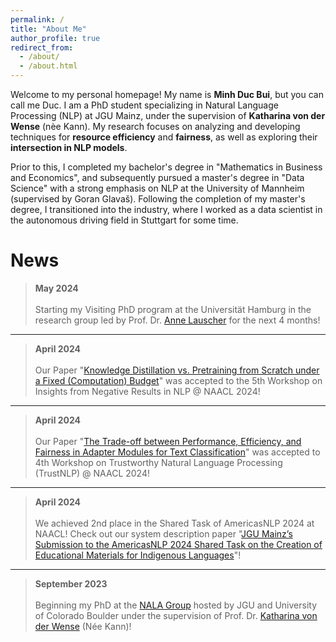```yaml
---
permalink: /
title: "About Me"
author_profile: true
redirect_from: 
  - /about/
  - /about.html
---
```


Welcome to my personal homepage! My name is **Minh Duc Bui**, but you can call me Duc. I am a PhD student specializing in Natural Language Processing (NLP) at JGU Mainz, under the supervision of **Katharina von der Wense** (nèe Kann). My research focuses on analyzing and developing techniques for **resource efficiency** and **fairness**, as well as exploring their **intersection in NLP models**.

Prior to this, I completed my bachelor's degree in "Mathematics in Business and Economics", and subsequently pursued a master's degree in "Data Science" with a strong emphasis on NLP at the University of Mannheim (supervised by Goran Glavaš). Following the completion of my master's degree, I transitioned into the industry, where I worked as a data scientist in the autonomous driving field in Stuttgart for some time.

News
======


> **May 2024**<br><br>Starting my Visiting PhD program at the Universität Hamburg in the research group led by Prof. Dr. [Anne Lauscher](https://anne-lauscher.de) for the next 4 months!

---

> **April 2024**<br><br>Our Paper "[Knowledge Distillation vs. Pretraining from Scratch under a Fixed (Computation) Budget](https://aclanthology.org/2024.insights-1.6/)" was accepted to the 5th Workshop on Insights from Negative Results in NLP @ NAACL 2024!

---

> **April 2024**<br><br>Our Paper "[The Trade-off between Performance, Efficiency, and Fairness in Adapter Modules for Text Classification](https://aclanthology.org/2024.trustnlp-1.4/)" was accepted to  4th Workshop on Trustworthy Natural Language Processing (TrustNLP) @ NAACL 2024!

---

> **April 2024**<br><br>We achieved 2nd place in the Shared Task of AmericasNLP 2024 at NAACL! Check out our system description paper "[JGU Mainz’s Submission to the AmericasNLP 2024 Shared Task on the Creation of Educational Materials for Indigenous Languages](https://aclanthology.org/2024.americasnlp-1.23/)"!

---

> **September 2023**<br><br>Beginning my PhD at the [NALA Group](https://nala-cub.github.io) hosted by JGU and University of Colorado Boulder under the supervision of Prof. Dr. [Katharina von der Wense](https://scholar.google.de/citations?user=3XF5bqEAAAAJ&hl=en) (Née Kann)!

